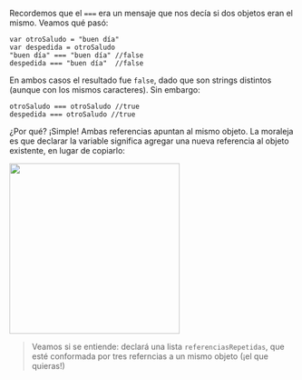 Recordemos que el `===` era un mensaje que nos decía si dos objetos eran el mismo. Veamos qué pasó: 

```wollok
var otroSaludo = "buen día"
var despedida = otroSaludo
"buen día" === "buen día" //false
despedida === "buen día"  //false
```

En ambos casos el resultado fue `false`, dado que son strings distintos (aunque con los mismos caracteres). Sin embargo: 

```wollok
otroSaludo === otroSaludo //true
despedida === otroSaludo //true 
```

¿Por qué? ¡Simple! Ambas referencias apuntan al mismo objeto. La moraleja es que declarar la variable significa agregar una nueva referencia al objeto existente, en lugar de copiarlo:

<img src="https://github.com/pdep-utn/mumuki-guia-wollok-referencias/raw/master/assets/multiplesReferencias.png" width="300"/>

> Veamos si se entiende: declará una lista `referenciasRepetidas`,  que esté conformada por tres referncias a un mismo objeto (¡el que quieras!)
